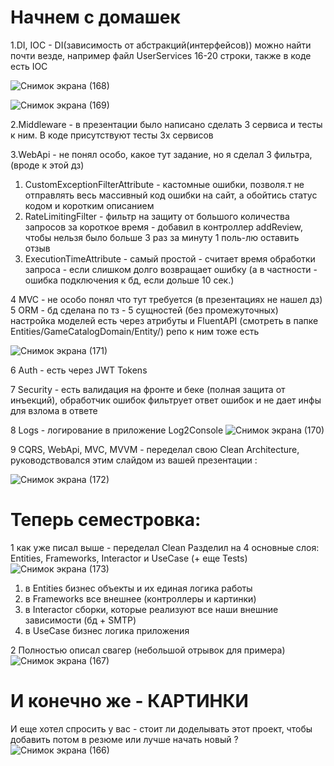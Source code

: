 # Начнем с домашек 
1.DI, IOC - DI(зависимость от абстракций(интерфейсов)) можно найти почти везде, например файл UserServices 16-20 строки, также в коде есть IOC 

![Снимок экрана (168)](https://github.com/kislovka-teach/homeworks-BulatHis/assets/126420480/e2568416-d808-4dcf-860a-566cc5c3d2a7)


![Снимок экрана (169)](https://github.com/kislovka-teach/homeworks-BulatHis/assets/126420480/9e741490-fb77-48dc-a2c4-13934e96f530)

2.Middleware - в презентации было написано сделать 3 сервиса и тесты к ним. В коде присутствуют тесты 3х сервисов 

3.WebApi - не понял особо, какое тут задание, но я сделал 3 фильтра, (вроде к этой дз) 
1) CustomExceptionFilterAttribute - кастомные ошибки, позволя.т не отправлять весь массивный код ошибки на сайт, а обойтись статус кодом и коротким описанием
2) RateLimitingFilter - фильтр на защиту от большого количества запросов за короткое время - добавил в контроллер addReview, чтобы нельзя было больше 3 раз за минуту 1 поль-лю оставить отзыв
3) ExecutionTimeAttribute - самый простой - считает время обработки запроса - если слишком долго возвращает ошибку (а в частности - ошибка подключения к бд, если дольше 10 сек.)



4  MVC - не особо понял что тут требуется (в презентациях не нашел дз)
5 ORM - бд сделана по тз - 5 сущностей (без промежуточных) настройка моделей есть через атрибуты и FluentAPI (смотреть в папке Entities/GameCatalogDomain/Entity/) репо к ним тоже есть

![Снимок экрана (171)](https://github.com/kislovka-teach/homeworks-BulatHis/assets/126420480/761c2c30-efea-4b3c-b8b8-3f8befce6778)

6 Auth - есть через JWT Tokens 

7 Security - есть валидация на фронте и беке (полная защита от инъекций), обработчик ошибок фильтрует ответ ошибок и не дает инфы для взлома в ответе

8 Logs - логирование в приложение Log2Console 
![Снимок экрана (170)](https://github.com/kislovka-teach/homeworks-BulatHis/assets/126420480/f63e384a-f7e3-4313-9eeb-c3820277f4d1)

9 CQRS, WebApi, MVC, MVVM - переделал свою Clean Architecture, руководствовался этим слайдом из вашей презентации :

![Снимок экрана (172)](https://github.com/kislovka-teach/homeworks-BulatHis/assets/126420480/7922b820-d0f9-45d9-8897-d82a61adf80a)

# Теперь семестровка:
1 как уже писал выше - переделал Clean Разделил на 4 основные слоя: Entities, Frameworks, Interactor и UseCase (+ еще Tests)
![Снимок экрана (173)](https://github.com/kislovka-teach/homeworks-BulatHis/assets/126420480/c68bebd6-2105-425c-a0f5-ee8be42610ed)
1) в Entities бизнес объекты и их единая логика работы
2) в Frameworks все внешнее (контроллеры и картинки)
3) в Interactor сборки, которые реализуют все наши внешние зависимости (бд + SMTP)
4) в UseCase бизнес логика приложения

2 Полностью описал свагер (небольшой отрывок для примера)
![Снимок экрана (167)](https://github.com/kislovka-teach/homeworks-BulatHis/assets/126420480/1baf565e-bfa1-4631-a2c5-1c4c9dfc7ed8)


# И конечно же - КАРТИНКИ 
И еще хотел спросить у вас - стоит ли доделывать этот проект, чтобы добавить потом в резюме или лучше начать новый ?
![Снимок экрана (166)](https://github.com/kislovka-teach/homeworks-BulatHis/assets/126420480/f06a00d7-3977-479d-a89a-3f290067b3c0)
